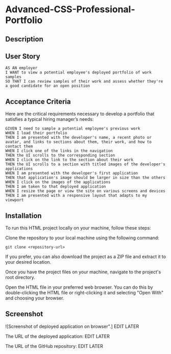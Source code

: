 # Advanced-CSS-Professional-Portfolio

## Description

## User Story

```
AS AN employer
I WANT to view a potential employee's deployed portfolio of work samples
SO THAT I can review samples of their work and assess whether they're a good candidate for an open position
```

## Acceptance Criteria

Here are the critical requirements necessary to develop a portfolio that satisfies a typical hiring manager’s needs:

```
GIVEN I need to sample a potential employee's previous work
WHEN I load their portfolio
THEN I am presented with the developer's name, a recent photo or avatar, and links to sections about them, their work, and how to contact them
WHEN I click one of the links in the navigation
THEN the UI scrolls to the corresponding section
WHEN I click on the link to the section about their work
THEN the UI scrolls to a section with titled images of the developer's applications
WHEN I am presented with the developer's first application
THEN that application's image should be larger in size than the others
WHEN I click on the images of the applications
THEN I am taken to that deployed application
WHEN I resize the page or view the site on various screens and devices
THEN I am presented with a responsive layout that adapts to my viewport
```

## Installation
To run this HTML project locally on your machine, follow these steps:

Clone the repository to your local machine using the following command:
```
git clone <repository-url>
```
If you prefer, you can also download the project as a ZIP file and extract it to your desired location.

Once you have the project files on your machine, navigate to the project's root directory.

Open the HTML file in your preferred web browser. You can do this by double-clicking the HTML file or right-clicking it and selecting "Open With" and choosing your browser.

## Screenshot
![Screenshot of deployed application on browser".] EDIT LATER

The URL of the deployed application:
EDIT LATER

The URL of the GitHub repository:
EDIT LATER